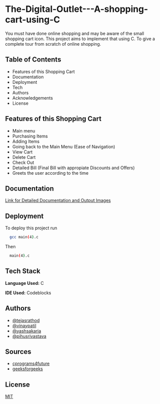 
# The-Digital-Outlet---A-shopping-cart-using-C

You must have done online shopping and may be aware of the small shopping cart icon. This project aims to implement that using C. To give a complete tour from scratch of online shopping.


## Table of Contents
- Features of this Shopping Cart
- Documentation
- Deployment
- Tech
- Authors
- Acknowledgements
- License
## Features of this Shopping Cart
- Main menu
- Purchasing Items
- Adding Items
- Going back to the Main Menu (Ease of Navigation)
- View Cart
- Delete Cart
- Check Out 
- Detailed Bill (Final Bill with appropiate Discounts and Offers)
- Greets the user according to the time
## Documentation

[Link for Detailed Documentation and Output Images](https://drive.google.com/drive/folders/1BQ3xRHM4DwxkrN_A6vKNYeIdKCNkyZlY?usp=sharing)


## Deployment 

To deploy this project run

```bash
  gcc main(4).c
```
Then
```bash
  main(4).c
```

## Tech Stack

**Language Used:** C

**IDE Used:** Codeblocks


## Authors

- [@tejasrathod](https://www.linkedin.com/in/tejas-rathod-923187189/)
- [@vinaypatil](https://www.linkedin.com/in/patil-vinay/)
- [@yashsakaria](https://www.linkedin.com/in/yashsakaria/)
- [@pihusrivastava](https://www.linkedin.com/in/pihusrivastava/)


## Sources

 - [cprograms4future](https://www.cprograms4future.com/p/online-shopping.html)
 - [geeksforgeeks](https://www.geeksforgeeks.org/c-program-print-digital-clock-current-time/)
 


## License

[MIT](https://github.com/TejasARathod/The-Digital-Outlet---A-shopping-cart-using-C/blob/610ace668bf60733c67e96cf986a18cf46641515/LICENSE)


